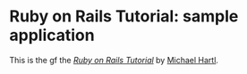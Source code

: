 # Ruby on Rails Tutorial: sample application

This is the gf
the [*Ruby on Rails Tutorial*](http://railstutorial.org/)
by [Michael Hartl](http://michaelhartl.com/).
